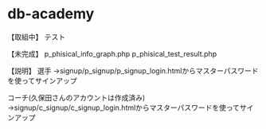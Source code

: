 # db-academy

【取組中】
テスト

【未完成】
p_phisical_info_graph.php
p_phisical_test_result.php

【説明】
選手
→signup/p_signup/p_signup_login.htmlからマスターパスワードを使ってサインアップ

コーチ(久保田さんのアカウントは作成済み)
→signup/c_signup/c_signup_login.htmlからマスターパスワードを使ってサインアップ